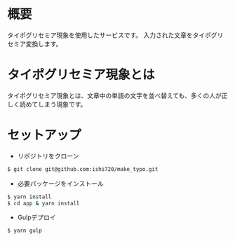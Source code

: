 # 概要

タイポグリセミア現象を使用したサービスです。
入力された文章をタイポグリセミア変換します。

# タイポグリセミア現象とは

タイポグリセミア現象とは、文章中の単語の文字を並べ替えても、多くの人が正しく読めてしまう現象です。

# セットアップ

- リポジトリをクローン

```bash
$ git clone git@github.com:ishi720/make_typo.git
```

- 必要パッケージをインストール

```bash
$ yarn install
$ cd app & yarn install
```

- Gulpデプロイ

```bash
$ yarn gulp
```
